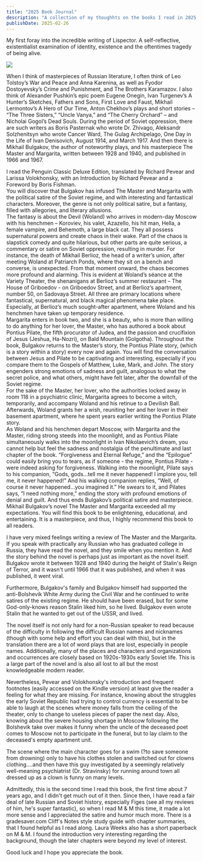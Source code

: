 ```yaml
---
title: "2025 Book Journal"
description: "A collection of my thoughhts on the books I read in 2025."
publishDate: 2025-02-26
---
```


<!-- 
<figure>
  <img src="/images/the-hour-of-the-star.jpeg" alt="The Hour of The Star book cover" width="300" style="display: block; margin: 0 auto;">
  <figcaption style="text-align: center; font-style: italic; margin-top: 8px;">The Hour of The Star by Clarice Lispector</figcaption>
</figure> -->

My first foray into the incredible writing of Lispector. A self-reflective, existentialist examination of  identity, existence and the oftentimes tragedy of being alive.

![](https://siboehm.com/assets/img/CUDA-MMM/naive-kernel.png)

When I think of masterpieces of Russian literature, I often think of Leo Tolstoy’s War and Peace and Anna Karenina, as well as Fyodor Dostoyevsky’s Crime and Punishment, and The Brothers Karamazov. I also think of Alexander Pushkin’s epic poem Eugene Onegin, Ivan Turgenev’s A Hunter’s Sketches, Fathers and Sons, First Love and Faust, Mikhail Lermontov’s A Hero of Our Time, Anton Chekhov’s plays and short stories – “The Three Sisters,” “Uncle Vanya,” and “The Cherry Orchard” – and Nicholai Gogol’s Dead Souls. During the period of Soviet oppression, there are such writers as Boris Pasternak who wrote Dr. Zhivago, Aleksandr Solzhenitsyn who wrote Cancer Ward, The Gulag Archipelago, One Day in the Life of Ivan Denisovich, August 1914, and March 1917. And then there is Mikhail Bulgakov, the author of noteworthy plays, and his masterpiece The Master and Margarita, written between 1928 and 1940, and published in 1966 and 1967.  

I read the Penguin Classic Deluxe Edition, translated by Richard Pevear and Larissa Volokhonsky, with an Introduction by Richard Pevear and a Foreword by Boris Fishman.  
You will discover that Bulgakov has infused The Master and Margarita with the political satire of the Soviet regime, and with interesting and fantastical characters. Moreover, the genre is not only political satire, but a fantasy, filled with allegories, and literary allusions.  
The fantasy is about the Devil (Woland) who arrives in modern-day Moscow with his henchmen – Koroviev, his valet, Azazello, his hit man, Hella, a female vampire, and Behemoth, a large black cat. They all possess supernatural powers and create chaos in their wake. Part of the chaos is slapstick comedy and quite hilarious, but other parts are quite serious, a commentary or satire on Soviet oppression, resulting in murder. For instance, the death of Mikhail Berlioz, the head of a writer’s union, after meeting Woland at Patriarch Ponds, where they sit on a bench and converse, is unexpected. From that moment onward, the chaos becomes more profound and alarming. This is evident at Woland’s séance at the Variety Theater, the shenanigans at Berlioz’s summer restaurant – The House of Griboedov - on Griboedov Street, and at Berlioz’s apartment, number 50, on Sadovaya Street. All three are primary locations where fantastical, supernatural, and black magical phenomena take place. Especially, at Berlioz’s much sought-after apartment, where Woland and his henchmen have taken up temporary residence.  
Margarita enters in book two, and she is a beauty, who is more than willing to do anything for her lover, the Master, who has authored a book about Pontius Pilate, the fifth procurator of Judea, and the passion and crucifixion of Jesus (Jeshua, Ha-Nozri), on Bald Mountain (Golgotha). Throughout the book, Bulgakov returns to the Master’s story, the Pontius Pilate story, (which is a story within a story) every now and again. You will find the conversation between Jesus and Pilate to be captivating and interesting, especially if you compare them to the Gospels of Matthew, Luke, Mark, and John. The story engenders strong emotions of sadness and guilt, analogous to what the secret police, and what others, might have felt later, after the downfall of the Soviet regime.  
For the sake of the Master, her lover, who the authorities locked away in room 118 in a psychiatric clinic, Margarita agrees to become a witch, temporarily, and accompany Woland and his retinue to a Devilish Ball. Afterwards, Woland grants her a wish, reuniting her and her lover in their basement apartment, where he spent years earlier writing the Pontius Pilate story.  
As Woland and his henchmen depart Moscow, with Margarita and the Master, riding strong steeds into the moonlight, and as Pontius Pilate simultaneously walks into the moonlight in Ivan Nikolaevich’s dream, you cannot help but feel the sadness and nostalgia of the penultimate and last chapter of the book. “Forgiveness and Eternal Refuge,” and the “Epilogue” could easily bring you to tears, as if someone - the regime, Pontius Pilate - were indeed asking for forgiveness. Walking into the moonlight, Pilate says to his companion, “Gods, gods…tell me it never happened! I implore you, tell me, it never happened!” And his walking companion replies, “Well, of course it never happened…you imagined it.” He swears to it, and Pilates says, “I need nothing more,” ending the story with profound emotions of denial and guilt. And thus ends Bulgakov’s political satire and masterpiece.  
Mikhail Bulgakov’s novel The Master and Margarita exceeded all my expectations. You will find this book to be enlightening, educational, and entertaining. It is a masterpiece, and thus, I highly recommend this book to all readers.



I have very mixed feelings writing a review of The Master and the Margarita. If you speak with practically any Russian who has graduated college in Russia, they have read the novel, and they smile when you mention it. And the story behind the novel is perhaps just as important as the novel itself. Bulgakov wrote it between 1928 and 1940 during the height of Stalin's Reign of Terror, and it wasn't until 1966 that it was published, and when it was published, it went viral.  
  
Furthermore, Bulgakov's family and Bulgakov himself had supported the anti-Bolshevik White Army during the Civil War and he continued to write satires of the existing regime. He should have been erased, but for some God-only-knows reason Stalin liked him, so he lived. Bulgakov even wrote Stalin that he wanted to get out of the USSR, and lived.  
  
The novel itself is not only hard for a non-Russian speaker to read because of the difficulty in following the difficult Russian names and nicknames (though with some help and effort you can deal with this), but in the translation there are a lot of word plays that are lost, especially in people names. Additionally, many of the places and characters and organizations and occurrences are closely based on 1920s-1930s early Soviet life. This is a large part of the novel and is also all lost to all but the most knowledgeable modern reader.  
  
Nevertheless, Pevear and Volokhonsky's introduction and frequent footnotes (easily accessed on the Kindle version) at least give the reader a feeling for what they are missing. For instance, knowing about the struggles the early Soviet Republic had trying to control currency is essential to be able to laugh at the scenes where money falls from the ceiling of the theater, only to change to useless pieces of paper the next day. Also, knowing about the severe housing shortage in Moscow following the Bolshevik take over makes it funny when the uncle of the deceased poet comes to Moscow not to participate in the funeral, but to lay claim to the deceased's empty apartment unit.  
  
The scene where the main character goes for a swim (?to save someone from drowning) only to have his clothes stolen and switched out for clowns clothing....and then have this guy investigated by a seemingly relatively well-meaning psychiatrist (Dr. Stravinsky) for running around town all dressed up as a clown is funny on many levels.  
  
Admittedly, this is the second time I read this book, the first time about 7 years ago, and I didn't get much out of it then. Since then, I have read a fair deal of late Russian and Soviet history, especially Figes (see all my reviews of him, he's super fantastic), so when I read M & M this time, it made a lot more sense and I appreciated the satire and humor much more. There is a gradesaver.com Cliff's Notes style study guide with chapter summaries, that I found helpful as I read along. Laura Weeks also has a short paperback on M & M. I found the introduction very interesting regarding the background, though the later chapters were beyond my level of interest.  
  
Good luck and I hope you appreciate the book.
